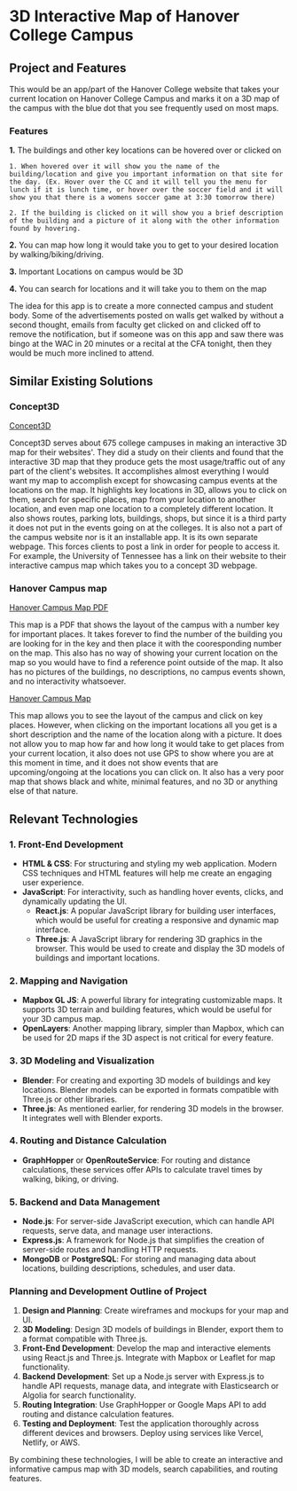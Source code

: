 # 3D Interactive Map of Hanover College Campus
## Project and Features
This would be an app/part of the Hanover College website that takes your current location on Hanover College Campus and marks it on a 3D map of the campus with the blue dot that you see frequently used on most maps. 
### Features
**1.** The buildings and other key locations can be hovered over or clicked on

    1. When hovered over it will show you the name of the building/location and give you important information on that site for the day. (Ex. Hover over the CC and it will tell you the menu for lunch if it is lunch time, or hover over the soccer field and it will show you that there is a womens soccer game at 3:30 tomorrow there)
    
    2. If the building is clicked on it will show you a brief description of the building and a picture of it along with the other information found by hovering.
    
**2.** You can map how long it would take you to get to your desired location by walking/biking/driving.

**3.** Important Locations on campus would be 3D

**4.** You can search for locations and it will take you to them on the map

The idea for this app is to create a more connected campus and student body. Some of the advertisements posted on walls get walked by without a second thought, emails from faculty get clicked on and clicked off to remove the notification, but if someone was on this app and saw there was bingo at the WAC in 20 minutes or a recital at the CFA tonight, then they would be much more inclined to attend.

## Similar Existing Solutions
### Concept3D
[Concept3D](https://concept3d.com/product-page-interactive-map/features/?_gl=1*12rrgzu*_up*MQ..&gclid=CjwKCAjwuMC2BhA7EiwAmJKRrDZI_3hPRQi6kGLFb-2WP2NFLb8a3ckXBki_dc-FGMmmuSJ-QnnC4RoCwfwQAvD_BwE)

Concept3D serves about 675 college campuses in making an interactive 3D map for their websites'. They did a study on their clients and found that the interactive 3D map that they produce gets the most usage/traffic out of any part of the client's websites. It accomplishes almost everything I would want my map to accomplish except for showcasing campus events at the locations on the map. It highlights key locations in 3D, allows you to click on them, search for specific places, map from your location to another location, and even map one location to a completely different location. It also shows routes, parking lots, buildings, shops, but since it is a third party it does not put in the events going on at the colleges. It is also not a part of the campus website nor is it an installable app. It is its own separate webpage. This forces clients to post a link in order for people to access it. For example, the University of Tennessee has a link on their website to their interactive campus map which takes you to a concept 3D webpage.

### Hanover Campus map
[Hanover Campus Map PDF](https://leap.hanover.edu/campusmap.php)

This map is a PDF that shows the layout of the campus with a number key for important places. It takes forever to find the number of the building you are looking for in the key and then place it with the cooresponding number on the map. This also has no way of showing your current location on the map so you would have to find a reference point outside of the map. It also has no pictures of the buildings, no descriptions, no campus events shown, and no interactivity whatsoever.

[Hanover Campus Map](https://www.hanover.edu/about/campusmap/)

This map allows you to see the layout of the campus and click on key places. However, when clicking on the important locations all you get is a short description and the name of the location along with a picture. It does not allow you to map how far and how long it would take to get places from your current location, it also does not use GPS to show where you are at this moment in time, and it does not show events that are upcoming/ongoing at the locations you can click on. It also has a very poor map that shows black and white, minimal features, and no 3D or anything else of that nature.

## Relevant Technologies
### 1. Front-End Development

- **HTML & CSS**: For structuring and styling my web application. Modern CSS techniques and HTML features will help me create an engaging user experience.
- **JavaScript**: For interactivity, such as handling hover events, clicks, and dynamically updating the UI. 
  - **React.js**: A popular JavaScript library for building user interfaces, which would be useful for creating a responsive and dynamic map interface.
  - **Three.js**: A JavaScript library for rendering 3D graphics in the browser. This would be used to create and display the 3D models of buildings and important locations.

### 2. Mapping and Navigation

- **Mapbox GL JS**: A powerful library for integrating customizable maps. It supports 3D terrain and building features, which would be useful for your 3D campus map.
- **OpenLayers**: Another mapping library, simpler than Mapbox, which can be used for 2D maps if the 3D aspect is not critical for every feature.

### 3. 3D Modeling and Visualization

- **Blender**: For creating and exporting 3D models of buildings and key locations. Blender models can be exported in formats compatible with Three.js or other libraries.
- **Three.js**: As mentioned earlier, for rendering 3D models in the browser. It integrates well with Blender exports.

### 4. Routing and Distance Calculation

- **GraphHopper** or **OpenRouteService**: For routing and distance calculations, these services offer APIs to calculate travel times by walking, biking, or driving.

### 5. Backend and Data Management

- **Node.js**: For server-side JavaScript execution, which can handle API requests, serve data, and manage user interactions.
- **Express.js**: A framework for Node.js that simplifies the creation of server-side routes and handling HTTP requests.
- **MongoDB** or **PostgreSQL**: For storing and managing data about locations, building descriptions, schedules, and user data.

### Planning and Development Outline of Project

1. **Design and Planning**: Create wireframes and mockups for your map and UI.
2. **3D Modeling**: Design 3D models of buildings in Blender, export them to a format compatible with Three.js.
3. **Front-End Development**: Develop the map and interactive elements using React.js and Three.js. Integrate with Mapbox or Leaflet for map functionality.
4. **Backend Development**: Set up a Node.js server with Express.js to handle API requests, manage data, and integrate with Elasticsearch or Algolia for search functionality.
5. **Routing Integration**: Use GraphHopper or Google Maps API to add routing and distance calculation features.
6. **Testing and Deployment**: Test the application thoroughly across different devices and browsers. Deploy using services like Vercel, Netlify, or AWS.

By combining these technologies, I will be able to create an interactive and informative campus map with 3D models, search capabilities, and routing features.
